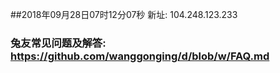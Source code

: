##2018年09月28日07时12分07秒 新址: 104.248.123.233
### 兔友常见问题及解答: https://github.com/wanggonging/d/blob/w/FAQ.md

